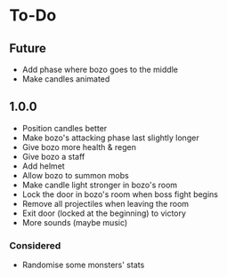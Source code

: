 # To-Do

## Future

* Add phase where bozo goes to the middle
* Make candles animated

## 1.0.0

* Position candles better
* Make bozo's attacking phase last slightly longer
* Give bozo more health & regen
* Give bozo a staff
* Add helmet
* Allow bozo to summon mobs
* Make candle light stronger in bozo's room
* Lock the door in bozo's room when boss fight begins
* Remove all projectiles when leaving the room
* Exit door (locked at the beginning) to victory
* More sounds (maybe music)

### Considered

* Randomise some monsters' stats
